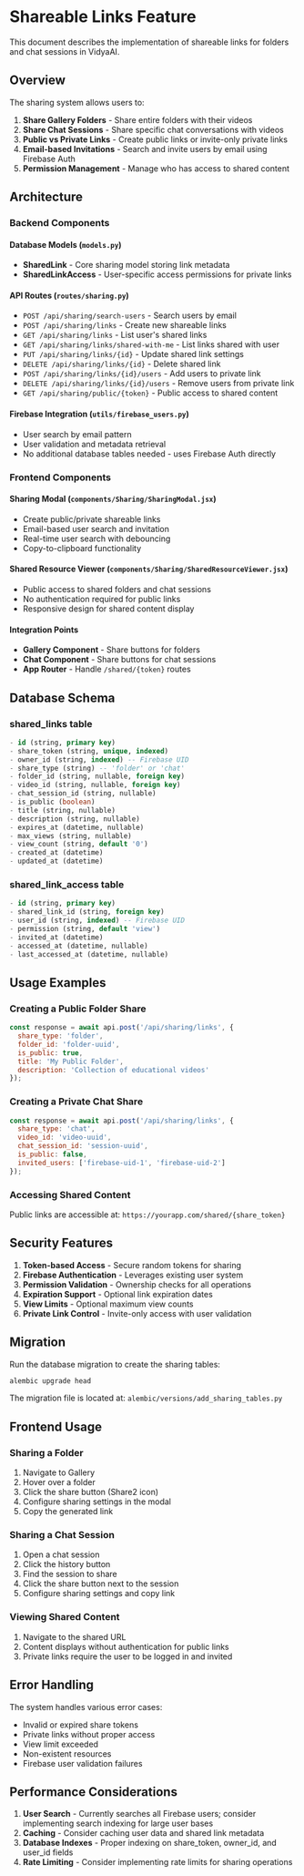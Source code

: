 # Shareable Links Feature

This document describes the implementation of shareable links for folders and chat sessions in VidyaAI.

## Overview

The sharing system allows users to:
1. **Share Gallery Folders** - Share entire folders with their videos
2. **Share Chat Sessions** - Share specific chat conversations with videos
3. **Public vs Private Links** - Create public links or invite-only private links
4. **Email-based Invitations** - Search and invite users by email using Firebase Auth
5. **Permission Management** - Manage who has access to shared content

## Architecture

### Backend Components

#### Database Models (`models.py`)
- **SharedLink** - Core sharing model storing link metadata
- **SharedLinkAccess** - User-specific access permissions for private links

#### API Routes (`routes/sharing.py`)
- `POST /api/sharing/search-users` - Search users by email
- `POST /api/sharing/links` - Create new shareable links
- `GET /api/sharing/links` - List user's shared links
- `GET /api/sharing/links/shared-with-me` - List links shared with user
- `PUT /api/sharing/links/{id}` - Update shared link settings
- `DELETE /api/sharing/links/{id}` - Delete shared link
- `POST /api/sharing/links/{id}/users` - Add users to private link
- `DELETE /api/sharing/links/{id}/users` - Remove users from private link
- `GET /api/sharing/public/{token}` - Public access to shared content

#### Firebase Integration (`utils/firebase_users.py`)
- User search by email pattern
- User validation and metadata retrieval
- No additional database tables needed - uses Firebase Auth directly

### Frontend Components

#### Sharing Modal (`components/Sharing/SharingModal.jsx`)
- Create public/private shareable links
- Email-based user search and invitation
- Real-time user search with debouncing
- Copy-to-clipboard functionality

#### Shared Resource Viewer (`components/Sharing/SharedResourceViewer.jsx`)
- Public access to shared folders and chat sessions
- No authentication required for public links
- Responsive design for shared content display

#### Integration Points
- **Gallery Component** - Share buttons for folders
- **Chat Component** - Share buttons for chat sessions
- **App Router** - Handle `/shared/{token}` routes

## Database Schema

### shared_links table
```sql
- id (string, primary key)
- share_token (string, unique, indexed)
- owner_id (string, indexed) -- Firebase UID
- share_type (string) -- 'folder' or 'chat'
- folder_id (string, nullable, foreign key)
- video_id (string, nullable, foreign key)
- chat_session_id (string, nullable)
- is_public (boolean)
- title (string, nullable)
- description (string, nullable)
- expires_at (datetime, nullable)
- max_views (string, nullable)
- view_count (string, default '0')
- created_at (datetime)
- updated_at (datetime)
```

### shared_link_access table
```sql
- id (string, primary key)
- shared_link_id (string, foreign key)
- user_id (string, indexed) -- Firebase UID
- permission (string, default 'view')
- invited_at (datetime)
- accessed_at (datetime, nullable)
- last_accessed_at (datetime, nullable)
```

## Usage Examples

### Creating a Public Folder Share
```javascript
const response = await api.post('/api/sharing/links', {
  share_type: 'folder',
  folder_id: 'folder-uuid',
  is_public: true,
  title: 'My Public Folder',
  description: 'Collection of educational videos'
});
```

### Creating a Private Chat Share
```javascript
const response = await api.post('/api/sharing/links', {
  share_type: 'chat',
  video_id: 'video-uuid',
  chat_session_id: 'session-uuid',
  is_public: false,
  invited_users: ['firebase-uid-1', 'firebase-uid-2']
});
```

### Accessing Shared Content
Public links are accessible at: `https://yourapp.com/shared/{share_token}`

## Security Features

1. **Token-based Access** - Secure random tokens for sharing
2. **Firebase Authentication** - Leverages existing user system
3. **Permission Validation** - Ownership checks for all operations
4. **Expiration Support** - Optional link expiration dates
5. **View Limits** - Optional maximum view counts
6. **Private Link Control** - Invite-only access with user validation

## Migration

Run the database migration to create the sharing tables:
```bash
alembic upgrade head
```

The migration file is located at: `alembic/versions/add_sharing_tables.py`

## Frontend Usage

### Sharing a Folder
1. Navigate to Gallery
2. Hover over a folder
3. Click the share button (Share2 icon)
4. Configure sharing settings in the modal
5. Copy the generated link

### Sharing a Chat Session
1. Open a chat session
2. Click the history button
3. Find the session to share
4. Click the share button next to the session
5. Configure sharing settings and copy link

### Viewing Shared Content
1. Navigate to the shared URL
2. Content displays without authentication for public links
3. Private links require the user to be logged in and invited

## Error Handling

The system handles various error cases:
- Invalid or expired share tokens
- Private links without proper access
- View limit exceeded
- Non-existent resources
- Firebase user validation failures

## Performance Considerations

1. **User Search** - Currently searches all Firebase users; consider implementing search indexing for large user bases
2. **Caching** - Consider caching user data and shared link metadata
3. **Database Indexes** - Proper indexing on share_token, owner_id, and user_id fields
4. **Rate Limiting** - Consider implementing rate limits for sharing operations
